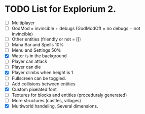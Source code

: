 # TODO List for Explorium 2.
 - [ ] Multiplayer
 - [ ] GodMod = invincible + debugs (GodModOff = no debugs + not invincible)
 - [ ] Other entities (friendly or not = [])
 - [ ] Mana Bar and Spells 10%
 - [ ] Menu and Settings 50%
 - [x] Water is in the background
 - [ ] Player can attack
 - [ ] Player can die
 - [x] Player climbs when height is 1
 - [ ] Fullscreen can be toggled.
 - [ ] Add collisions between entities
 - [x] Custom pixelated font
 - [ ] Textures for blocks and entities (proceduraly generated)
 - [ ] More structures (castles, villages)
 - [x] Multiworld handeling, Several dimensions.
